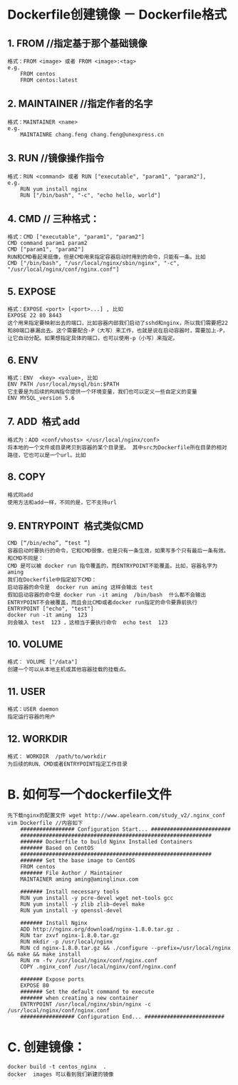 # Dockerfile创建镜像 － Dockerfile格式

## 1. FROM //指定基于那个基础镜像
	格式：FROM <image> 或者 FROM <image>:<tag>
	e.g.
		FROM centos
		FROM centos:latest

## 2. MAINTAINER //指定作者的名字
	格式：MAINTAINER <name>
	e.g.
		MAINTAINRE chang.feng chang.feng@unexpress.cn

## 3. RUN //镜像操作指令
	格式：RUN <command> 或者 RUN ["executable", "param1", "param2"],
	e.g.
		RUN yum install nginx
		RUN ["/bin/bash", "-c", "echo hello, world"]

## 4. CMD  // 三种格式：
	格式：CMD ["executable", "param1", "param2"]
	CMD command param1 param2
	CMD ["param1", "param2"]
	RUN和CMD看起来挺像，但是CMD用来指定容器启动时用到的命令，只能有一条。比如
	CMD ["/bin/bash", "/usr/local/nginx/sbin/nginx", "-c", "/usr/local/nginx/conf/nginx.conf"]

## 5. EXPOSE  
	格式：EXPOSE <port> [<port>...] , 比如
	EXPOSE 22 80 8443
	这个用来指定要映射出去的端口，比如容器内部我们启动了sshd和nginx，所以我们需要把22和80端口暴漏出去。这个需要配合-P（大写）来工作，也就是说在启动容器时，需要加上-P，让它自动分配。如果想指定具体的端口，也可以使用-p（小写）来指定。

## 6. ENV  
	格式：ENV  <key> <value>, 比如  
	ENV PATH /usr/local/mysql/bin:$PATH
	它主要是为后续的RUN指令提供一个环境变量，我们也可以定义一些自定义的变量
	ENV MYSQL_version 5.6

## 7. ADD  格式 add <src> <dest>
	格式为：ADD <conf/vhosts> </usr/local/nginx/conf>
	将本地的一个文件或目录拷贝到容器的某个目录里。 其中src为Dockerfile所在目录的相对路径，它也可以是一个url。比如

## 8. COPY  
	格式同add
	使用方法和add一样，不同的是，它不支持url

## 9. ENTRYPOINT  格式类似CMD
	CMD [“/bin/echo”, “test ”] 
	容器启动时要执行的命令，它和CMD很像，也是只有一条生效，如果写多个只有最后一条有效。和CMD不同是：
	CMD 是可以被 docker run 指令覆盖的，而ENTRYPOINT不能覆盖。比如，容器名字为aming
	我们在Dockerfile中指定如下CMD：
	启动容器的命令是  docker run aming 这样会输出 test
	假如启动容器的命令是 docker run -it aming  /bin/bash  什么都不会输出
	ENTRYPOINT不会被覆盖，而且会比CMD或者docker run指定的命令要靠前执行
	ENTRYPOINT ["echo", "test"]
	docker run -it aming  123
	则会输入 test  123 ，这相当于要执行命令  echo test  123 

## 10. VOLUME 
	格式： VOLUME ["/data"]
	创建一个可以从本地主机或其他容器挂载的挂载点。


## 11. USER  
	格式：USER daemon
	指定运行容器的用户


## 12. WORKDIR  
	格式： WORKDIR  /path/to/workdir
	为后续的RUN、CMD或者ENTRYPOINT指定工作目录


# B. 如何写一个dockerfile文件
	先下载nginx的配置文件 wget http://www.apelearn.com/study_v2/.nginx_conf 
	vim Dockerfile //内容如下
		################# Configuration Start... #########################
		############################################################
		####### Dockerfile to build Nginx Installed Containers
		####### Based on CentOS
		############################################################
		####### Set the base image to CentOS
		FROM centos
		####### File Author / Maintainer
		MAINTAINER aming aming@aminglinux.com

		####### Install necessary tools
		RUN yum install -y pcre-devel wget net-tools gcc
		RUN yum install -y zlib zlib-devel make
		RUN yum install -y openssl-devel

		####### Install Nginx
		ADD http://nginx.org/download/nginx-1.8.0.tar.gz .
		RUN tar zxvf nginx-1.8.0.tar.gz
		RUN mkdir -p /usr/local/nginx
		RUN cd nginx-1.8.0.tar.gz && ./configure --prefix=/usr/local/nginx && make && make install
		RUN rm -fv /usr/local/nginx/conf/nginx.conf
		COPY .nginx_conf /usr/local/nginx/conf/nginx.conf

		####### Expose ports
		EXPOSE 80
		####### Set the default command to execute
		####### when creating a new container
		ENTRYPOINT /usr/local/nginx/sbin/nginx -c /usr/local/nginx/conf/nginx.conf
		################# Configuration End... #########################

# C. 创建镜像：
	docker build -t centos_nginx  .
	docker  images 可以看到我们新建的镜像
